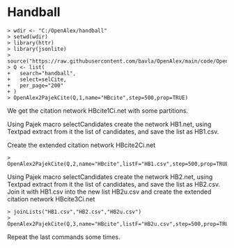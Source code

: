# Handball

```
> wdir <- "C:/OpenAlex/handball"
> setwd(wdir)
> library(httr)
> library(jsonlite)
> source("https://raw.githubusercontent.com/bavla/OpenAlex/main/code/OpenAlex4.R")
> Q <- list(
+   search="handball",
+   select=selCite,
+   per_page="200"
+ )
> OpenAlex2PajekCite(Q,1,name="HBcite",step=500,prop=TRUE)
```
We get the citation network HBcite1Ci.net with some partitions.

Using Pajek macro selectCandidates create the network HB1.net, using Textpad extract from it the list of candidates, and save the list as HB1.csv.

Create the extended citation network HBcite2Ci.net
```
> OpenAlex2PajekCite(Q,2,name="HBcite",listF="HB1.csv",step=500,prop=TRUE)
```
Using Pajek macro selectCandidates create the network HB2.net, using Textpad extract from it the list of candidates, and save the list as HB2.csv.
Join it with HB1.csv into the new list HB2u.csv and create the extended citation network HBcite3Ci.net
```
> joinLists("HB1.csv","HB2.csv","HB2u.csv")
> OpenAlex2PajekCite(Q,3,name="HBcite",listF="HB2u.csv",step=500,prop=TRUE)
```
Repeat the last commands some times.

```
```



